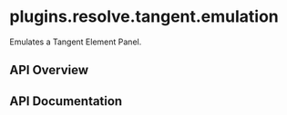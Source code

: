 # plugins.resolve.tangent.emulation

Emulates a Tangent Element Panel.

## API Overview

## API Documentation


